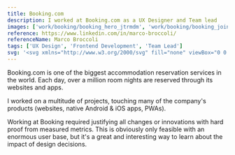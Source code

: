```yaml
---
title: Booking.com
description: I worked at Booking.com as a UX Designer and Team lead
images: ['work/booking/booking_hero_jtrmdm', 'work/booking/booking_join_screen01_hrfsby', 'work/booking/booking_infograph_lbdlzk', 'work/booking/booking_enterprise_screen02_sptotl']
reference: https://www.linkedin.com/in/marco-broccoli/
referenceName: Marco Broccoli
tags: ['UX Design', 'Frontend Development', 'Team Lead']
svg: '<svg xmlns="http://www.w3.org/2000/svg" fill="none" viewBox="0 0 180 30"><path fill="currentColor" d="M70.6 2.73999C70.602 2.19808 70.7646 1.66892 71.0673 1.21943C71.3701 0.769947 71.7993 0.420321 72.3007 0.214768C72.8021 0.00921437 73.3532 -0.0430342 73.8843 0.064629C74.4155 0.172292 74.9027 0.435032 75.2845 0.819622C75.6663 1.20421 75.9255 1.69338 76.0293 2.22527C76.133 2.75716 76.0768 3.30788 75.8676 3.80779C75.6584 4.3077 75.3056 4.73434 74.8539 5.03377C74.4022 5.3332 73.8719 5.49197 73.33 5.48999C72.9702 5.48868 72.6141 5.41651 72.2822 5.2776C71.9503 5.13869 71.649 4.93576 71.3955 4.6804C71.1419 4.42504 70.9412 4.12225 70.8047 3.78931C70.6683 3.45637 70.5987 3.09982 70.6 2.73999V2.73999ZM116.5 23.77C117.044 23.772 117.577 23.6124 118.031 23.3114C118.484 23.0104 118.838 22.5816 119.048 22.0793C119.257 21.577 119.313 21.0238 119.208 20.4897C119.103 19.9555 118.842 19.4646 118.458 19.079C118.074 18.6934 117.584 18.4305 117.05 18.3236C116.516 18.2167 115.963 18.2705 115.46 18.4784C114.957 18.6862 114.527 19.0387 114.224 19.4911C113.922 19.9436 113.76 20.4757 113.76 21.02C113.76 21.7476 114.048 22.4456 114.562 22.961C115.075 23.4764 115.772 23.7673 116.5 23.77V23.77ZM25.7 6.72999C24.0129 6.74775 22.3688 7.26426 20.9746 8.21447C19.5805 9.16469 18.4986 10.5061 17.8653 12.0699C17.2319 13.6337 17.0754 15.3499 17.4154 17.0025C17.7554 18.6551 18.5767 20.1701 19.776 21.3569C20.9752 22.5436 22.4988 23.349 24.1548 23.6717C25.8108 23.9944 27.5253 23.8199 29.0824 23.1702C30.6395 22.5205 31.9695 21.4247 32.9051 20.0206C33.8406 18.6166 34.3399 16.9672 34.34 15.28C34.3768 14.1396 34.1778 13.0038 33.7555 11.9438C33.3331 10.8839 32.6965 9.92248 31.8855 9.11989C31.0744 8.3173 30.1064 7.69078 29.0421 7.27955C27.9778 6.86831 26.84 6.68122 25.7 6.72999V6.72999ZM25.7 19.83C23.35 19.83 21.7 17.96 21.7 15.28C21.7 12.6 23.34 10.73 25.7 10.73C28.06 10.73 29.7 12.6 29.7 15.28C29.7 17.96 28.11 19.83 25.7 19.83ZM65.3 15.71C65.1321 15.3716 64.9128 15.0613 64.65 14.79L64.5 14.63L64.66 14.48C64.9116 14.2078 65.1423 13.917 65.35 13.61L69.74 7.05999H64.41L61.1 12.19C60.9586 12.3442 60.782 12.4621 60.5852 12.5334C60.3885 12.6048 60.1774 12.6277 59.97 12.6H59.22V2.90999C59.22 0.979993 58.01 0.709993 56.71 0.709993H54.48V23.58H59.21V16.72H59.65C60.19 16.72 60.56 16.78 60.73 17.08L63.35 21.97C63.5773 22.5089 63.9785 22.9563 64.4895 23.2408C65.0006 23.5253 65.5922 23.6306 66.17 23.54H69.8L67.09 19.07L65.3 15.71ZM88.27 6.68999C87.3747 6.67014 86.4851 6.83782 85.6584 7.18226C84.8318 7.5267 84.0863 8.04028 83.47 8.68999L83.18 8.97999L83.08 8.57999C82.9261 8.08803 82.6021 7.66692 82.166 7.39207C81.7299 7.11723 81.2102 7.0066 80.7 7.07999H78.57V23.57H83.29V15.97C83.275 15.2919 83.373 14.6159 83.58 13.97C83.7979 13.1302 84.2923 12.3883 84.9836 11.8639C85.6748 11.3396 86.5225 11.0634 87.39 11.08C88.85 11.08 89.39 11.85 89.39 13.86V21.05C89.335 21.3921 89.3619 21.7424 89.4686 22.072C89.5753 22.4017 89.7586 22.7013 90.0036 22.9463C90.2487 23.1914 90.5483 23.3747 90.878 23.4814C91.2076 23.5881 91.5579 23.615 91.9 23.56H94.12V13.07C94.15 8.89999 92.12 6.68999 88.27 6.68999V6.68999ZM73.39 7.05999H71.17V23.58H75.87V9.57999C75.9234 9.24041 75.8964 8.89304 75.7913 8.56576C75.6862 8.23848 75.5058 7.94038 75.2647 7.69537C75.0236 7.45037 74.7284 7.26527 74.4028 7.15493C74.0773 7.04459 73.7304 7.01208 73.39 7.05999V7.05999ZM44.16 6.72999C42.4729 6.74775 40.8288 7.26426 39.4346 8.21447C38.0405 9.16469 36.9586 10.5061 36.3253 12.0699C35.6919 13.6337 35.5354 15.3499 35.8754 17.0025C36.2154 18.6551 37.0367 20.1701 38.236 21.3569C39.4352 22.5436 40.9588 23.349 42.6148 23.6717C44.2708 23.9944 45.9853 23.8199 47.5424 23.1702C49.0995 22.5205 50.4295 21.4247 51.3651 20.0206C52.3006 18.6166 52.7999 16.9672 52.8 15.28C52.8368 14.1396 52.6378 13.0038 52.2155 11.9438C51.7931 10.8839 51.1565 9.92248 50.3455 9.11989C49.5344 8.3173 48.5664 7.69078 47.5021 7.27955C46.4378 6.86831 45.3 6.68122 44.16 6.72999V6.72999ZM44.16 19.83C41.81 19.83 40.16 17.96 40.16 15.28C40.16 12.6 41.8 10.73 44.16 10.73C46.52 10.73 48.16 12.6 48.16 15.28C48.16 17.96 46.57 19.83 44.16 19.83ZM144.89 6.72999C143.203 6.74775 141.559 7.26426 140.165 8.21447C138.77 9.16469 137.689 10.5061 137.055 12.0699C136.422 13.6337 136.265 15.3499 136.605 17.0025C136.945 18.6551 137.767 20.1701 138.966 21.3569C140.165 22.5436 141.689 23.349 143.345 23.6717C145.001 23.9944 146.715 23.8199 148.272 23.1702C149.829 22.5205 151.16 21.4247 152.095 20.0206C153.031 18.6166 153.53 16.9672 153.53 15.28C153.567 14.1396 153.368 13.0038 152.945 11.9438C152.523 10.8839 151.887 9.92248 151.075 9.11989C150.264 8.3173 149.296 7.69078 148.232 7.27955C147.168 6.86831 146.03 6.68122 144.89 6.72999V6.72999ZM144.89 19.83C142.54 19.83 140.89 17.96 140.89 15.28C140.89 12.6 142.53 10.73 144.89 10.73C147.25 10.73 148.89 12.6 148.89 15.28C148.89 17.96 147.3 19.83 144.89 19.83ZM109.74 7.01999C109.356 6.98285 108.97 7.05749 108.627 7.23491C108.285 7.41233 108.001 7.68497 107.81 8.01999L107.69 8.26999L107.47 8.07999C106.253 7.08344 104.711 6.57072 103.14 6.63999C98.75 6.63999 95.78 9.94999 95.78 14.87C95.78 19.79 98.85 23.22 103.23 23.22C104.521 23.2791 105.795 22.9061 106.85 22.16L107.21 21.88V22.34C107.21 24.55 105.78 25.77 103.21 25.77C102.131 25.755 101.062 25.5555 100.05 25.18C99.8562 25.0813 99.6419 25.0295 99.4244 25.0287C99.2069 25.0279 98.9923 25.0782 98.7977 25.1754C98.6032 25.2727 98.4342 25.4143 98.3043 25.5887C98.1745 25.7632 98.0874 25.9657 98.05 26.18L97.14 28.46L97.47 28.63C99.2593 29.5195 101.232 29.9783 103.23 29.97C107.23 29.97 111.9 27.91 111.9 22.14V7.01999H109.74ZM104.06 19.11C101.5 19.11 100.58 16.86 100.58 14.76C100.58 13.83 100.81 10.76 103.81 10.76C105.3 10.76 107.3 11.18 107.3 14.86C107.3 18.38 105.54 19.11 104.06 19.11ZM13.09 11.85L12.4 11.47L13 10.97C13.6103 10.4334 14.0951 9.76919 14.42 9.02435C14.7449 8.27951 14.9019 7.47231 14.88 6.65999C14.88 3.05999 12.09 0.739993 7.79 0.739993H2.31C1.69606 0.762953 1.11431 1.02048 0.684566 1.45953C0.254821 1.89857 0.00981021 2.48571 0 3.09999L0 23.5H7.88C12.67 23.5 15.77 20.89 15.77 16.84C15.8104 15.8446 15.583 14.8566 15.1116 13.9789C14.6403 13.1012 13.9421 12.3661 13.09 11.85V11.85ZM4.37 6.07999C4.37 5.01999 4.82 4.51999 5.8 4.45999H7.8C8.16093 4.42761 8.52456 4.47504 8.8651 4.59892C9.20565 4.7228 9.51476 4.9201 9.77052 5.17681C10.0263 5.43353 10.2224 5.74338 10.345 6.08438C10.4676 6.42538 10.5137 6.78919 10.48 7.14999C10.5194 7.51629 10.4791 7.88679 10.3616 8.23598C10.2442 8.58517 10.0524 8.90477 9.79964 9.17277C9.54684 9.44077 9.23898 9.65082 8.89723 9.78844C8.55549 9.92606 8.18798 9.988 7.82 9.96999H4.37V6.07999ZM8.2 19.64H4.37V15.06C4.37 14.06 4.76 13.57 5.59 13.45H8.2C8.99043 13.4949 9.7337 13.8406 10.2774 14.4161C10.8211 14.9916 11.124 15.7533 11.124 16.545C11.124 17.3367 10.8211 18.0984 10.2774 18.6739C9.7337 19.2494 8.99043 19.595 8.2 19.64ZM174.53 6.73999C173.558 6.74366 172.6 6.96575 171.726 7.38984C170.852 7.81393 170.084 8.42915 169.48 9.18999L169.14 9.62999L168.87 9.13999C168.437 8.355 167.787 7.71128 166.998 7.2857C166.209 6.86012 165.314 6.67067 164.42 6.73999C163.604 6.75328 162.798 6.93308 162.054 7.26838C161.309 7.60368 160.641 8.08742 160.09 8.68999L159.65 9.16999L159.48 8.53999C159.323 8.07152 159.008 7.67282 158.587 7.41334C158.167 7.15386 157.669 7.05005 157.18 7.11999H155.18V23.57H159.64V16.31C159.646 15.6629 159.727 15.0187 159.88 14.39C160.31 12.63 161.49 10.74 163.47 10.93C164.69 11.05 165.29 11.99 165.29 13.82V23.57H169.81V16.31C169.791 15.6345 169.875 14.9601 170.06 14.31C170.42 12.64 171.65 10.92 173.56 10.92C174.94 10.92 175.45 11.7 175.45 13.81V21.17C175.45 22.83 176.19 23.57 177.85 23.57H180V13.07C180 8.86999 178.15 6.73999 174.53 6.73999ZM133.69 17.86C132.51 19.095 130.913 19.8471 129.21 19.97C128.593 20.0073 127.974 19.914 127.395 19.6962C126.816 19.4784 126.29 19.141 125.85 18.706C125.41 18.271 125.067 17.7482 124.843 17.1716C124.619 16.5951 124.519 15.9778 124.55 15.36C124.498 14.7504 124.575 14.1365 124.776 13.5588C124.978 12.981 125.299 12.4524 125.719 12.0076C126.14 11.5629 126.649 11.212 127.215 10.978C127.78 10.744 128.388 10.6322 129 10.65C129.84 10.65 130.8 10.95 130.95 11.46V11.55C131.048 11.8986 131.258 12.2056 131.547 12.424C131.835 12.6425 132.188 12.7605 132.55 12.76H135V10.61C135 7.76999 131.39 6.73999 129 6.73999C123.81 6.73999 120 10.37 120 15.35C120 20.33 123.73 23.97 128.86 23.97C130.178 23.9562 131.479 23.6722 132.683 23.1355C133.887 22.5989 134.969 21.821 135.86 20.85L134 17.58L133.69 17.86Z"></path></svg>'
---
```

Booking.com is one of the biggest accommodation reservation services in the world. Each day, over a million room nights are reserved through its websites and apps.

I worked on a multitude of projects, touching many of the company's products (websites, native Android & iOS apps, PWAs). 

Working at Booking required justifying all changes or innovations with hard proof from measured metrics. This is obviously only feasible with an enormous user base, but it's a great and interesting way to learn about the impact of design decisions.